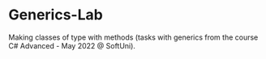 # Generics-Lab
Making classes of type <T> with methods (tasks with generics from the course C# Advanced - May 2022 @ SoftUni).
